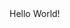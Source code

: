 <!DOCTYPE html>
<html>
<head>
  <title>
    MyWebPage
  </title>
</head>
<body>
Hello World!
</body>
</html> 
